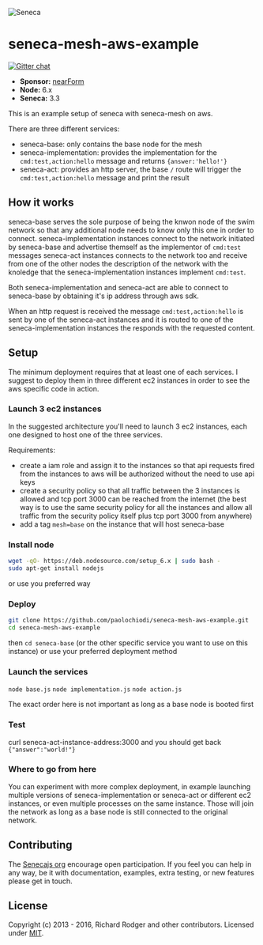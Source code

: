 ![Seneca][Logo]

# seneca-mesh-aws-example
[![Gitter chat][gitter-badge]][gitter-url]

- __Sponsor:__ [nearForm][Sponsor]
- __Node:__ 6.x
- __Seneca:__ 3.3


This is an example setup of seneca with seneca-mesh on aws.

There are three different services:

- seneca-base: only contains the base node for the mesh
- seneca-implementation: provides the implementation for the `cmd:test,action:hello` message and returns `{answer:'hello!'}`
- seneca-act: provides an http server, the base `/` route will trigger the `cmd:test,action:hello` message and print the result

## How it works

seneca-base serves the sole purpose of being the knwon node of the swim network so that any additional node needs to know only this one in order to connect.
seneca-implementation instances connect to the network initiated by seneca-base and advertise themself as the implementor of `cmd:test` messages
seneca-act instances connects to the network too and receive from one of the other nodes the description of the network with the knoledge that the seneca-implementation instances implement `cmd:test`.

Both seneca-implementation and seneca-act are able to connect to seneca-base by obtaining it's ip address through aws sdk.

When an http request is received the message `cmd:test,action:hello` is sent by one of the seneca-act instances and it is routed to one of the seneca-implementation instances the responds with the requested content.

## Setup

The minimum deployment requires that at least one of each services.
I suggest to deploy them in three different ec2 instances in order to see the aws specific code in action.

### Launch 3 ec2 instances

In the suggested architecture you'll need to launch 3 ec2 instances, each one designed to host one of the three services.

Requirements:
- create a iam role and assign it to the instances so that api requests fired from the instances to aws will be authorized without the need to use api keys
- create a security policy so that all traffic between the 3 instances is allowed and tcp port 3000 can be reached from the internet (the best way is to use the same security policy for all the instances and allow all traffic from the security policy itself plus tcp port 3000 from anywhere)
- add a tag `mesh=base` on the instance that will host seneca-base

### Install node

```sh
wget -qO- https://deb.nodesource.com/setup_6.x | sudo bash -
sudo apt-get install nodejs
```

or use you preferred way

### Deploy

```sh
git clone https://github.com/paolochiodi/seneca-mesh-aws-example.git
cd seneca-mesh-aws-example
```

then `cd seneca-base` (or the other specific service you want to use on this instance) or use your preferred deployment method

### Launch the services

`node base.js`
`node implementation.js`
`node action.js`

The exact order here is not important as long as a base node is booted first

### Test

curl seneca-act-instance-address:3000 and you should get back `{"answer":"world!"}`

### Where to go from here

You can experiment with more complex deployment, in example launching multiple versions of seneca-implementation or seneca-act or different ec2 instances, or even multiple processes on the same instance. Those will join the network as long as a base node is still connected to the original network.


## Contributing
The [Senecajs org][] encourage open participation. If you feel you can help in any way,
be it with documentation, examples, extra testing, or new features please get in touch.


## License
Copyright (c) 2013 - 2016, Richard Rodger and other contributors.
Licensed under [MIT][].

[Sponsor]: http://nearform.com
[Logo]: http://senecajs.org/files/assets/seneca-logo.png
[gitter-badge]: https://badges.gitter.im/senecajs/seneca.png
[gitter-url]: https://gitter.im/senecajs/seneca
[MIT]: ./LICENSE
[Senecajs org]: https://github.com/senecajs/
[Seneca.js]: https://www.npmjs.com/package/seneca
[senecajs.org]: http://senecajs.org/
[github issue]: https://github.com/senecajs-labs/seneca-zipkin-tracer/issues
[@senecajs]: http://twitter.com/senecajs